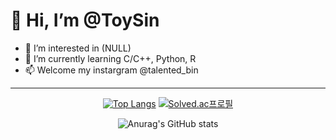 # 👋 Hi, I’m @ToySin

- 👀 I’m interested in (NULL)
- 🌱 I’m currently learning C/C++, Python, R
- 📫 Welcome my instargram @talented_bin

- - -

<div align="center">

[![Top Langs](https://github-readme-stats.vercel.app/api/top-langs/?username=ToySin&layout=compact)](https://github.com/anuraghazra/github-readme-stats)  [![Solved.ac프로필](http://mazassumnida.wtf/api/v2/generate_badge?boj=shkk0628)](https://solved.ac/shkk0628)

![Anurag's GitHub stats](https://github-readme-stats.vercel.app/api?username=ToySin&show_icons=true&theme=dracula)

</div>
